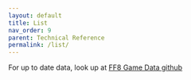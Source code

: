 ```yaml
---
layout: default
title: List
nav_order: 9
parent: Technical Reference
permalink: /list/
---
```


For up to date data, look up at [FF8 Game Data github](https://github.com/HobbitDur/FF8GameData/tree/master/Resources/json)
